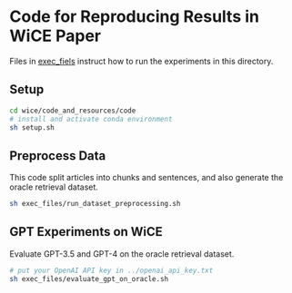 # Code for Reproducing Results in WiCE Paper

Files in [exec_fiels](exec_files) instruct how to run the experiments in this directory.

## Setup

```bash
cd wice/code_and_resources/code
# install and activate conda environment
sh setup.sh
```

## Preprocess Data

This code split articles into chunks and sentences, and also generate the oracle retrieval dataset.

```bash
sh exec_files/run_dataset_preprocessing.sh
```

## GPT Experiments on WiCE

Evaluate GPT-3.5 and GPT-4 on the oracle retrieval dataset.

```bash
# put your OpenAI API key in ../openai_api_key.txt
sh exec_files/evaluate_gpt_on_oracle.sh
```
